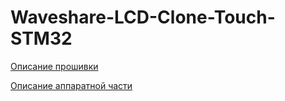 ﻿# Waveshare-LCD-Clone-Touch-STM32

[Описание прошивки](https://adelectronics.ru/2017/05/05/%d0%bf%d1%80%d0%be%d1%88%d0%b8%d0%b2%d0%ba%d0%b0-%d0%ba%d0%bb%d0%be%d0%bd%d0%b0-%d0%b4%d0%b8%d1%81%d0%bf%d0%bb%d0%b5%d1%8f-7inch-%d0%be%d1%82-waveshare/)

[Описание аппаратной части](https://adelectronics.ru/2017/02/01/%d0%ba%d0%bb%d0%be%d0%bd-%d0%b4%d0%b8%d1%81%d0%bf%d0%bb%d0%b5%d1%8f-7inch-%d0%be%d1%82-waveshare/)
